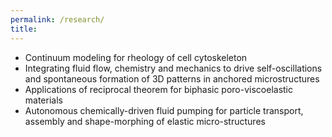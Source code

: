 ```yaml
---
permalink: /research/
title: 
---
```


- Continuum modeling for rheology of cell cytoskeleton
- Integrating fluid flow, chemistry and mechanics to drive self-oscillations and spontaneous formation of 3D patterns in anchored microstructures
- Applications of reciprocal theorem for biphasic poro-viscoelastic materials
- Autonomous chemically-driven fluid pumping for particle transport, assembly and shape-morphing of elastic micro-structures


